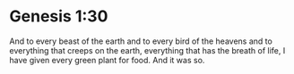 # Genesis 1:30

And to every beast of the earth and to every bird of the heavens and to everything that creeps on the earth, everything that has the breath of life, I have given every green plant for food. And it was so.
